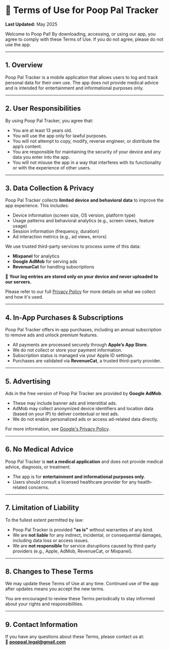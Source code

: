 # 📜 Terms of Use for Poop Pal Tracker

**Last Updated:** May 2025

Welcome to Poop Pal! By downloading, accessing, or using our app, you agree to comply with these Terms of Use. If you do not agree, please do not use the app.

---

## 1. Overview

Poop Pal Tracker is a mobile application that allows users to log and track personal data for their own use. The app does not provide medical advice and is intended for entertainment and informational purposes only.

---

## 2. User Responsibilities

By using Poop Pal Tracker, you agree that:

- You are at least 13 years old.
- You will use the app only for lawful purposes.
- You will not attempt to copy, modify, reverse engineer, or distribute the app’s content.
- You are responsible for maintaining the security of your device and any data you enter into the app.
- You will not misuse the app in a way that interferes with its functionality or with the experience of other users.

---

## 3. Data Collection & Privacy

Poop Pal Tracker collects **limited device and behavioral data** to improve the app experience. This includes:

- Device information (screen size, OS version, platform type)
- Usage patterns and behavioral analytics (e.g., screen views, feature usage)
- Session information (frequency, duration)
- Ad interaction metrics (e.g., ad views, errors)

We use trusted third-party services to process some of this data:

- **Mixpanel** for analytics
- **Google AdMob** for serving ads
- **RevenueCat** for handling subscriptions

🔐 **Your log entries are stored only on your device and never uploaded to our servers.**

Please refer to our full [Privacy Policy](https://poop-pal.github.io/pooppal-legal/privacy-policy.md) for more details on what we collect and how it's used.

---

## 4. In-App Purchases & Subscriptions

Poop Pal Tracker offers in-app purchases, including an annual subscription to remove ads and unlock premium features.

- All payments are processed securely through **Apple’s App Store**.
- We do not collect or store your payment information.
- Subscription status is managed via your Apple ID settings.
- Purchases are validated via **RevenueCat**, a trusted third-party provider.

---

## 5. Advertising

Ads in the free version of Poop Pal Tracker are provided by **Google AdMob**.

- These may include banner ads and interstitial ads.
- AdMob may collect anonymized device identifiers and location data (based on your IP) to deliver contextual or test ads.
- We do not enable personalized ads or access ad-related data directly.

For more information, see [Google's Privacy Policy](https://policies.google.com/privacy).

---

## 6. No Medical Advice

Poop Pal Tracker is **not a medical application** and does not provide medical advice, diagnosis, or treatment.

- The app is for **entertainment and informational purposes only**.
- Users should consult a licensed healthcare provider for any health-related concerns.

---

## 7. Limitation of Liability

To the fullest extent permitted by law:

- Poop Pal Tracker is provided **"as is"** without warranties of any kind.
- We are **not liable** for any indirect, incidental, or consequential damages, including data loss or access issues.
- We are **not responsible** for service disruptions caused by third-party providers (e.g., Apple, AdMob, RevenueCat, or Mixpanel).

---

## 8. Changes to These Terms

We may update these Terms of Use at any time. Continued use of the app after updates means you accept the new terms.

You are encouraged to review these Terms periodically to stay informed about your rights and responsibilities.

---

## 9. Contact Information

If you have any questions about these Terms, please contact us at:  
📧 **pooppal.legal@gmail.com**
